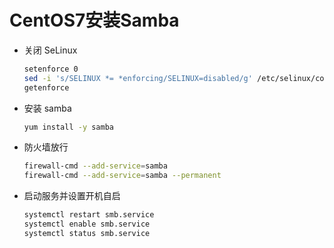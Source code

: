 # CentOS7安装Samba

*   关闭 SeLinux

    ```bash
    setenforce 0
    sed -i 's/SELINUX *= *enforcing/SELINUX=disabled/g' /etc/selinux/config
    getenforce
    ```
*   安装 samba

    ```bash
    yum install -y samba
    ```
*   防火墙放行

    ```bash
    firewall-cmd --add-service=samba
    firewall-cmd --add-service=samba --permanent
    ```
*   启动服务并设置开机自启

    ```bash
    systemctl restart smb.service
    systemctl enable smb.service
    systemctl status smb.service
    ```





